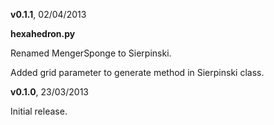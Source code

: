 **v0.1.1**, 02/04/2013

**hexahedron.py**

Renamed MengerSponge to Sierpinski.

Added grid parameter to generate method in Sierpinski class.

**v0.1.0**, 23/03/2013 

Initial release.
